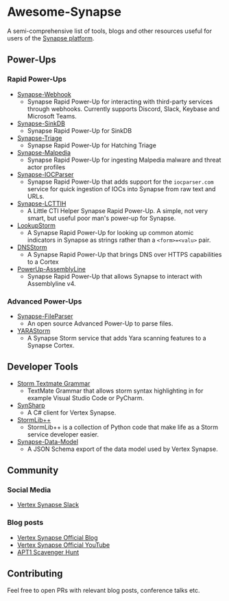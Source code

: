 # Awesome-Synapse
A semi-comprehensive list of tools, blogs and other resources useful for users of the [Synapse platform](https://github.com/vertexproject/synapse). 

## Power-Ups

### Rapid Power-Ups

- [Synapse-Webhook](https://github.com/captainGeech42/synapse-webhook)
  - Synapse Rapid Power-Up for interacting with third-party services through webhooks. Currently supports Discord, Slack, Keybase and Microsoft Teams.
- [Synapse-SinkDB](https://github.com/captainGeech42/synapse-sinkdb)
  - Synapse Rapid Power-Up for SinkDB
- [Synapse-Triage](https://github.com/captainGeech42/synapse-triage)
  - Synapse Rapid Power-Up for Hatching Triage
- [Synapse-Malpedia](https://github.com/EXC3L-ONE/synapse-malpedia)
  - Synapse Rapid Power-Up for ingesting Malpedia malware and threat actor profiles 
- [Synapse-IOCParser](https://github.com/EXC3L-ONE/synapse-iocparser)
  - Synapse Rapid Power-Up that adds support for the `iocparser.com` service for quick ingestion of IOCs into Synapse from raw text and URLs.
- [Synapse-LCTTIH](https://github.com/stvrsxz/synapse-lctih)
  - A Little CTI Helper Synapse Rapid Power-Up. A simple, not very smart, but useful poor man's power-up for Synapse. 
- [LookupStorm](https://github.com/gormaniac/lookupstorm)
  - A Synapse Rapid Power-Up for looking up common atomic indicators in Synapse as strings rather than a `<form>=<valu>` pair.
- [DNSStorm](https://github.com/gormaniac/dnsstorm)
  - A Synapse Rapid Power-Up that brings DNS over HTTPS capabilities to a Cortex
- [PowerUp-AssemblyLine](https://github.com/usaa/powerup-assemblyline)
  - Synapse Rapid Power-Up that allows Synapse to interact with Assemblyline v4.

### Advanced Power-Ups
- [Synapse-FileParser](https://github.com/captainGeech42/synapse-fileparser)
  - An open source Advanced Power-Up to parse files.
- [YARAStorm](https://github.com/gormaniac/yarastorm)
  - A Synapse Storm service that adds Yara scanning features to a Synapse Cortex. 

## Developer Tools
- [Storm Textmate Grammar](https://github.com/jeroenvda/storm-textmate-grammar)
  - TextMate Grammar that allows storm syntax highlighting in for example Visual Studio Code or PyCharm.
- [SynSharp](https://github.com/ancailliau/SynSharp)
  - A C# client for Vertex Synapse.
- [StormLib++](https://github.com/gormaniac/stormlibpp)
  - StormLib++ is a collection of Python code that make life as a Storm service developer easier.
- [Synapse-Data-Model](https://github.com/ancailliau/synapse-data-model)
  - A JSON Schema export of the data model used by Vertex Synapse.

## Community

### Social Media
- [Vertex Synapse Slack](https://v.vtx.lk/slack)

### Blog posts
- [Vertex Synapse Official Blog](https://vertex.link/blog)
- [Vertex Synapse Official YouTube](https://www.youtube.com/@vtxproject/videos)
- [APT1 Scavenger Hunt](https://docsend.com/view/76di35ysrpkhrkmj)

## Contributing
Feel free to open PRs with relevant blog posts, conference talks etc. 
